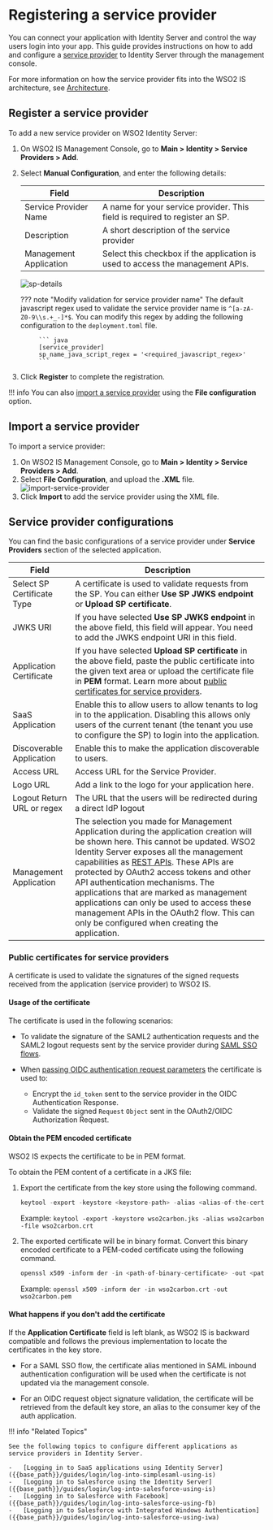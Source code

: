 # Registering a service provider

You can connect your application with Identity Server and control the way users login into your app. This guide provides instructions on how to add and configure a [service provider]({{base_path}}/guides/applications/service-provider-overview) to Identity Server through the management console.

For more information on how the service provider fits into the WSO2 IS architecture, see [Architecture]({{base_path}}/references/architecture/architecture).

## Register a service provider

To add a new service provider on WSO2 Identity Server:

1. On WSO2 IS Management Console, go to **Main > Identity > Service Providers > Add**.

2. Select **Manual Configuration**, and enter the following details:

    | Field | Description   |
    |-------|---------------|
    | Service Provider Name | A name for your service provider. This field is required to register an SP.  |
    | Description   | A short description of the service provider    |
    | Management Application    | Select this checkbox if the application is used to access the management APIs.    |

    ![sp-details]({{base_path}}/assets/img/guides/register-a-sp.png)

    ??? note "Modify validation for service provider name"
           The default javascript regex used to validate the service provider name is `^[a-zA-Z0-9\\s.+_-]*$`.
           You can modify this regex by adding the following configuration to the `deployment.toml` file.

            ``` java
            [service_provider]
            sp_name_java_script_regex = '<required_javascript_regex>'
            ```

3. Click **Register** to complete the registration.

!!! info
    You can also [import a service provider](#import-a-service-provider) using the **File configuration** option.

## Import a service provider

To import a service provider:

1. On WSO2 IS Management Console, go to **Main > Identity > Service Providers > Add**.
2. Select **File Configuration**, and upload the **.XML** file.
    ![import-service-provider]({{base_path}}/assets/img/guides/import-a-sp.png)
3. Click **Import** to add the service provider using the XML file.

## Service provider configurations

You can find the basic configurations of a service provider under **Service Providers** section of the selected application.

| Field | Description   |
|-------|---------------|
| Select SP Certificate Type | A certificate is used to validate requests from the SP. You can either **Use SP JWKS endpoint** or **Upload SP certificate**.  |
| JWKS URI    | If you have selected **Use SP JWKS endpoint** in the above field, this field will appear. You need to add the JWKS endpoint URI in this field.        |
| Application Certificate    | If you have selected **Upload SP certificate** in the above field, paste the public certificate into the given text area or upload the certificate file in **PEM** format. Learn more about [public certificates for service providers](#public-certificates-for-service-providers).   |
| SaaS Application   | Enable this to allow users to allow tenants to log in to the application. Disabling this allows only users of the current tenant (the tenant you use to configure the SP) to login into the application. |
| Discoverable Application  | Enable this to make the application discoverable to users. |
| Access URL    | Access URL for the Service Provider.   |
| Logo URL  | Add a link to the logo for your application here.   |
| Logout Return URL or regex    | The URL that the users will be redirected during a direct IdP logout   |
| Management Application    | The selection you made for Management Application during the application creation will be shown here. This cannot be updated. WSO2 Identity Server exposes all the management capabilities as [REST APIs]({{base_path}}/apis/rest-apis/). These APIs are protected by OAuth2 access tokens and other API authentication mechanisms. The applications that are marked as management applications can only be used to access these management APIs in the OAuth2 flow. This can only be configured when creating the application.|

### Public certificates for service providers
A certificate is used to validate the signatures of the signed requests received from the application (service provider) to WSO2 IS.

#### Usage of the certificate

The certificate is used in the following scenarios:

- To validate the signature of the SAML2 authentication requests and the SAML2 logout requests sent by the service provider during [SAML SSO flows]({{base_path}}/guides/login/sso-for-saml).
- When [passing OIDC authentication request parameters]({{base_path}}/guides/login/oidc-parameters-in-auth-request) the certificate is used to:

    - Encrypt the `id_token` sent to the service provider in the OIDC Authentication Response.
    - Validate the signed `Request` `Object` sent in the OAuth2/OIDC Authorization Request.

#### Obtain the PEM encoded certificate

WSO2 IS expects the certificate to be in PEM format.

To obtain the PEM content of a certificate in a JKS file:

1. Export the certificate from the key store using the following command.

    ``` java
    keytool -export -keystore <keystore-path> -alias <alias-of-the-certificate> -file <path-of-the-expected-certificate-file>
    ```

    Example:
    `keytool -export -keystore wso2carbon.jks -alias wso2carbon -file wso2carbon.crt`

2. The exported certificate will be in binary format. Convert this binary encoded certificate to a PEM-coded certificate using the following command.

    ``` java
    openssl x509 -inform der -in <path-of-binary-certificate> -out <path-of-expected-pem-content>
    ```
    Example:
    `openssl x509 -inform der -in wso2carbon.crt -out wso2carbon.pem`

#### What happens if you don't add the certificate

If the **Application Certificate** field is left blank, as WSO2 IS is backward compatible and follows the previous implementation to locate the certificates in the key store.  

- For a SAML SSO flow, the certificate alias mentioned in SAML inbound authentication configuration will be used when the certificate is not updated via the management console.

- For an OIDC request object signature validation, the certificate will be retrieved from the default key store, an alias to the consumer key of the auth application.

!!! info "Related Topics"

    See the following topics to configure different applications as service providers in Identity Server.

    -   [Logging in to SaaS applications using Identity Server]({{base_path}}/guides/login/log-into-simplesaml-using-is)
    -   [Logging in to Salesforce using the Identity Server]({{base_path}}/guides/login/log-into-salesforce-using-is)
    -   [Logging in to Salesforce with Facebook]({{base_path}}/guides/login/log-into-salesforce-using-fb)
    -   [Logging in to Salesforce with Integrated Windows Authentication]({{base_path}}/guides/login/log-into-salesforce-using-iwa)
<!--    -   [Logging in to WSO2 Products via the Identity Server]({{base_path}}/learn/logging-in-to-wso2-products-via-the-identity-server) -->
